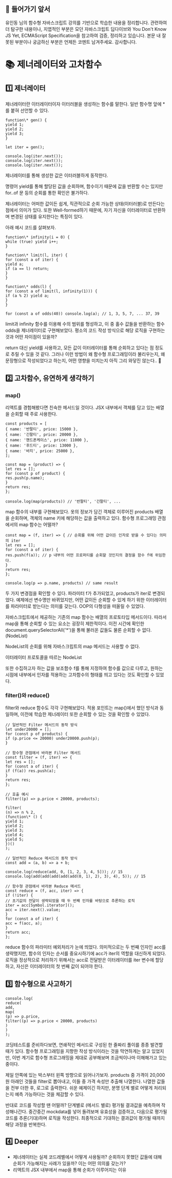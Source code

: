## 💬 들어가기 앞서

유인동 님의 함수형 자바스크립트 강의를 기반으로 학습한 내용을 정리합니다. 관련하여 더 탐구한 내용이나, 지엽적인 부분은 모던 자바스크립트 딥다이브와 You Don't Know JS Yet, ECMAScript Specification을 참고하여 검증, 정리하고 있습니다. 본문 내 잘못된 부분이나 궁금하신 부분은 언제든 코멘트 남겨주세요. 감사합니다.

# 📚 제너레이터와 고차함수

## 1️⃣ 제너레이터

제너레이터란 이터레이터이자 이터러블을 생성하는 함수를 말한다. 일반 함수명 앞에 \*를 붙혀 선언할 수 있다.

```
function\* gen() {
yield 1;
yield 2;
yield 3;
}

let iter = gen();

console.log(iter.next());
console.log(iter.next());
console.log(iter.next());
```

제너레이터를 통해 생성한 값은 이터러블하게 동작한다.

명령어 yield를 통해 할당된 값을 순회하며, 함수이기 때문에 값을 반환할 수는 있지만 for..of 문 등의 순회를 통한 확인은 불가하다.

제너레이터는 어떠한 값이든 쉽게, 직관적으로 순회 가능한 상태(이터러블)로 만든다는 점에서 의미가 있다. 또한 Well-formed하기 때문에, 자기 자신을 이터레이터로 반환하며 변경된 상태를 유지한다는 특징이 있다.

아래 예시 코드를 살펴보자.

```
function\* infinity(i = 0) {
while (true) yield i++;
}

function\* limit(l, iter) {
for (const a of iter) {
yield a;
if (a == l) return;
}
}

function\* odds(l) {
for (const a of limit(l, infinity(1))) {
if (a % 2) yield a;
}
}

for (const a of odds(40)) console.log(a); // 1, 3, 5, 7, ... 37, 39
```

limit과 infinity 함수를 이용해 수의 범위를 형성하고, 이 중 홀수 값들을 반환하는 함수 odds을 제너레이터로 구현해보았다. 평소의 코드 작성 방식으로 해당 로직을 구현하는 것과 어떤 차이점이 있을까?

return 대신 yield를 사용하고, 모든 값이 이터레이터를 통해 순회하고 있다는 점 정도로 추릴 수 있을 것 같다. 그러나 이런 방법이 왜 함수형 프로그래밍이라 불리우는지, 왜 문장형으로 작성되었다고 하는지, 어떤 영향을 미치는지 아직 그리 와닿진 않는다.. 🥲

## 2️⃣ 고차함수, 유연하게 생각하기

### map()

리액트를 경험해봤다면 친숙한 메서드일 것이다. JSX 내부에서 객체를 담고 있는 배열을 순회할 때 주로 사용한다.

```
const products = [
{ name: '반팔티', price: 15000 },
{ name: '긴팔티', price: 20000 },
{ name: '핸드폰케이스', price: 11000 },
{ name: '후드티', price: 13000 },
{ name: '바지', price: 25000 },
];

const map = (product) => {
let res = [];
for (const p of product) {
res.push(p.name);
}
return res;
};

console.log(map(products)) // '반팔티', '긴팔티', ...
```

map 함수의 내부를 구현해보았다. 옷의 정보가 담긴 객체로 이루어진 products 배열을 순회하며, 객체의 name 키에 해당하는 값을 출력하고 있다. 함수형 프로그래밍 관점에서의 map 함수는 어떨까?

```
const map = (f, iter) => { // 순회를 위해 어떤 값이든 인자로 받을 수 있다는 의미의 iter
let res = [];
for (const a of iter) {
res.push(f(a)); // p 내부의 어떤 프로퍼티를 순회할 것인지의 결정을 함수 f에 위임한다.
}
return res;
};

console.log(p => p.name, products) // same result
```

두 가지 변경점을 확인할 수 있다. 파라미터 f가 추가되었고, products가 iter로 변경되었다. 예제에선 변수명만 바뀌었지만, 어떤 값이든 순회할 수 있게 하기 위한 이터레이터를 파라미터로 받는다는 의미를 갖는다. OOP의 다형성을 떠올릴 수 있었다.

자바스크립트에서 제공하는 기존의 map 함수는 배열의 프로토타입 메서드이다. 따라서 map을 통해 순회할 수 있는 요소는 굉장히 제한적이다. 이전 시간에 확인한 document.querySelectorAll('\*')을 통해 불러온 값들도 물론 순회할 수 없다. (NodeList)

NodeList의 순회를 위해 자바스크립트의 map 메서드는 사용할 수 없다.

이터레이터 프로토콜을 따르는 NodeList

또한 수집하고자 하는 값을 보조함수 f를 통해 지정하여 함수를 값으로 다루고, 원하는 시점에 내부에서 인자를 적용하는 고차함수의 형태를 띄고 있다는 것도 확인할 수 있었다.

### filter()와 reduce()

filter와 reduce 함수도 각각 구현해보았다. 적용 포인트는 map()에서 했던 방식과 동일하며, 이전에 학습한 제너레이터 또한 순회할 수 있는 것을 확인할 수 있었다.

```
// 일반적인 Filter 메서드의 동작 방식
let under20000 = [];
for (const p of products) {
if (p.price <= 20000) under20000.push(p);
}

// 함수형 관점에서 바라본 Filter 메서드
const filter = (f, iter) => {
let res = [];
for (const a of iter) {
if (f(a)) res.push(a);
}
return res;
};

// 호출 예시
filter((p) => p.price < 20000, products);

filter(
(n) => n % 2,
(function\* () {
yield 1;
yield 2;
yield 3;
yield 4;
yield 5;
})()
);
```

```
// 일반적인 Reduce 메서드의 동작 방식
const add = (a, b) => a + b;

console.log(reduce(add, 0, [1, 2, 3, 4, 5])); // 15
console.log(add(add(add(add(add(0, 1), 2), 3), 4), 5)); // 15

// 함수형 관점에서 바라본 Reduce 메서드
const reduce = (f, acc, iter) => {
if (!iter) {
// 초기값의 전달이 생략되었을 때 두 번째 인자를 바탕으로 추론하는 로직
iter = acc[Symbol.iterator]();
acc = iter.next().value;
}
for (const a of iter) {
acc = f(acc, a);
}
return acc;
};
```

reduce 함수의 파라미터 예외처리가 눈에 띄었다. 의미적으로는 두 번째 인자인 acc를 생략했지만, 함수의 인자는 순서를 중요시하기에 acc가 iter의 역할을 대신하게 되었다. 로직을 정상적으로 처리하기 위해서는 acc로 전달받은 이터레이터를 iter 변수에 할당하고, 자신은 이터레이터의 첫 번째 값이 되어야 한다.

## 3️⃣ 함수형으로 사고하기

```
console.log(
reduce(
add,
map(
(p) => p.price,
filter((p) => p.price < 20000, products)
)
)
);
```

코딩테스트를 준비하다보면, 연쇄적인 메서드로 구성된 한 줄짜리 풀이를 종종 발견할 때가 있다. 함수형 프로그래밍을 지향한 작성 방식이라는 것을 막연하게는 알고 있었지만, 이번 계기로 함수형 프로그래밍을 제대로 공부해보며 조금씩이나마 이해해가고 있는 중이다.

제일 안쪽에 있는 박스부터 왼쪽 방향으로 읽어나가보자. products 중 가격이 20,000원 아래인 것들을 filter로 뽑아내고, 이들 중 가격 속성만 추출해 나열한다. 나열한 값들을 전부 더한 후, 로그로 출력한다. 쉬운 예제이긴 하지만, 분명 단계 별로 어떻게 처리되는지 예측 가능하다는 것을 체감할 수 있다.

반대로 코드를 작성할 땐 어떨까? 단계별로 (메서드 별로) 평가될 결과값을 예측하며 작성해나간다. 중간중간 mockdata를 넣어 돌려보며 유효성을 검증하고, 다음으로 평가될 코드를 추론(기대)하며 로직을 작성한다. 최종적으로 기대하는 결과값이 평가될 때까지 해당 과정을 반복한다.

## 4️⃣ Deeper

- 제너레이터는 실제 코드레벨에서 어떻게 사용될까? 순회하지 못했던 값들에 대해 순회가 가능해지는 사례가 있을까? 이는 어떤 의의를 갖는가?
- 리액트의 JSX 내부에서 map을 통해 순회가 이루어지는 이유
